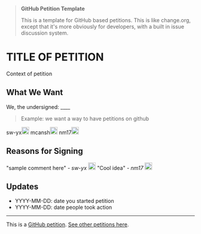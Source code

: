 > **GitHub Petition Template**
>
> This is a template for GitHub based petitions. This is like change.org, except that it's more obviously for developers, with a built in issue discussion system.

# TITLE OF PETITION

Context of petition

## What We Want

We, the undersigned: ____

> Example: we want a way to have petitions on github

<!--START_SECTION:signed-people-->
sw-yx<img src="https://avatars2.githubusercontent.com/u/6764957?u=97ad815028595b73b06ee4b0510e66bbe391228d&v=4&s=20" height=20 />
mcansh<img src="https://avatars2.githubusercontent.com/u/11698668?u=14a201dea37b6bdabaccd76ff4e2664b8e337052&v=4&s=20" height=20 />
nm17<img src="https://avatars2.githubusercontent.com/u/23419131?u=9006ad683ce027e39e5b0b0fc47f6812cb3148c3&v=4&s=20" height=20 />
<!--END_SECTION:signed-people-->

## Reasons for Signing

<!--START_SECTION:sign-reasons-->
"sample comment here" *- sw-yx* <img src="https://avatars1.githubusercontent.com/u/6764957?v=4&s=20" height=20 />
"Cool idea" *- nm17* <img src="https://avatars2.githubusercontent.com/u/23419131?v=4&s=20" height=20 />
<!--END_SECTION:sign-reasons-->

## Updates

- YYYY-MM-DD: date you started petition
- YYYY-MM-DD: date people took action

---

This is a [GitHub petition](https://github.com/sw-yx/petition). [See other petitions here](https://github.com/sw-yx/petition).
